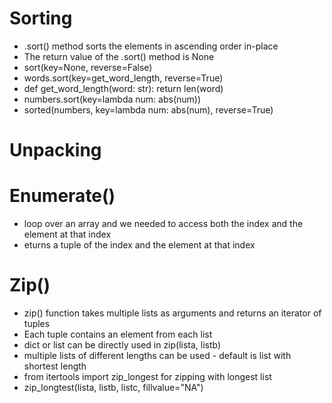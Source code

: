 # Sorting
  * .sort() method sorts the elements in ascending order in-place
  * The return value of the .sort() method is None
  * sort(key=None, reverse=False)
  * words.sort(key=get_word_length, reverse=True)
  * def get_word_length(word: str): return len(word)
  * numbers.sort(key=lambda num: abs(num))
  * sorted(numbers, key=lambda num: abs(num), reverse=True)

# Unpacking
# Enumerate()
  * loop over an array and we needed to access both the index and the element at that index
  * eturns a tuple of the index and the element at that index
# Zip()
  * zip() function takes multiple lists as arguments and returns an iterator of tuples
  * Each tuple contains an element from each list
  * dict or list can be directly used in zip(lista, listb)
  * multiple lists of different lengths can be used - default is list with shortest length
  * from itertools import zip_longest for zipping with longest list
  * zip_longtest(lista, listb, listc, fillvalue="NA")

